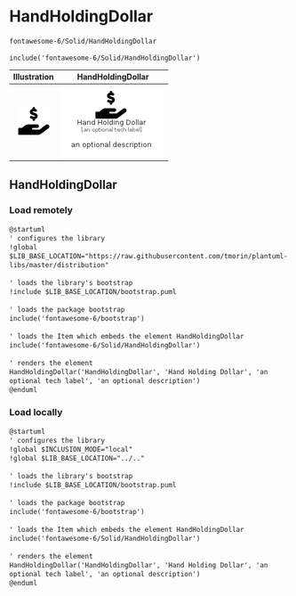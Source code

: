 # HandHoldingDollar


```text
fontawesome-6/Solid/HandHoldingDollar
```

```text
include('fontawesome-6/Solid/HandHoldingDollar')
```



| Illustration | HandHoldingDollar |
| :---: | :---: |
| ![illustration for Illustration](../../fontawesome-6/Solid/HandHoldingDollar.png) | ![illustration for HandHoldingDollar](../../fontawesome-6/Solid/HandHoldingDollar.Local.png) |




## HandHoldingDollar

### Load remotely
```plantuml
@startuml
' configures the library
!global $LIB_BASE_LOCATION="https://raw.githubusercontent.com/tmorin/plantuml-libs/master/distribution"

' loads the library's bootstrap
!include $LIB_BASE_LOCATION/bootstrap.puml

' loads the package bootstrap
include('fontawesome-6/bootstrap')

' loads the Item which embeds the element HandHoldingDollar
include('fontawesome-6/Solid/HandHoldingDollar')

' renders the element
HandHoldingDollar('HandHoldingDollar', 'Hand Holding Dollar', 'an optional tech label', 'an optional description')
@enduml
```

### Load locally
```plantuml
@startuml
' configures the library
!global $INCLUSION_MODE="local"
!global $LIB_BASE_LOCATION="../.."

' loads the library's bootstrap
!include $LIB_BASE_LOCATION/bootstrap.puml

' loads the package bootstrap
include('fontawesome-6/bootstrap')

' loads the Item which embeds the element HandHoldingDollar
include('fontawesome-6/Solid/HandHoldingDollar')

' renders the element
HandHoldingDollar('HandHoldingDollar', 'Hand Holding Dollar', 'an optional tech label', 'an optional description')
@enduml
```

